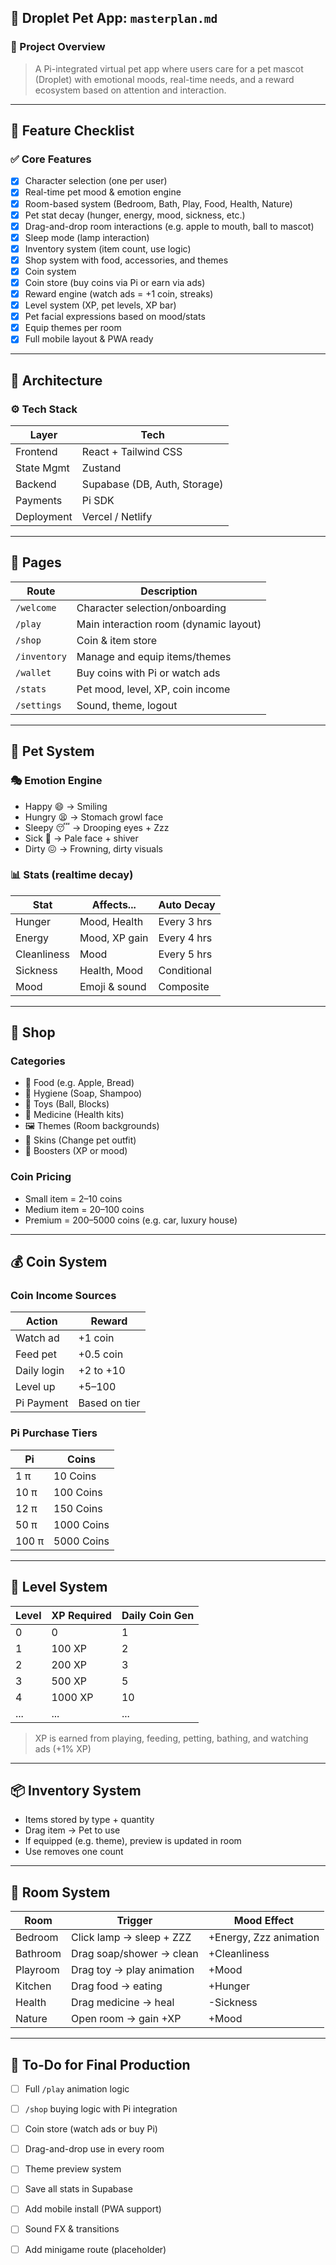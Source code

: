 ## 🧠 Droplet Pet App: `masterplan.md`

### 📌 Project Overview

> A Pi-integrated virtual pet app where users care for a pet mascot (Droplet) with emotional moods, real-time needs, and a reward ecosystem based on attention and interaction.

---

## 🚀 Feature Checklist

### ✅ Core Features

* [x] Character selection (one per user)
* [x] Real-time pet mood & emotion engine
* [x] Room-based system (Bedroom, Bath, Play, Food, Health, Nature)
* [x] Pet stat decay (hunger, energy, mood, sickness, etc.)
* [x] Drag-and-drop room interactions (e.g. apple to mouth, ball to mascot)
* [x] Sleep mode (lamp interaction)
* [x] Inventory system (item count, use logic)
* [x] Shop system with food, accessories, and themes
* [x] Coin system
* [x] Coin store (buy coins via Pi or earn via ads)
* [x] Reward engine (watch ads = +1 coin, streaks)
* [x] Level system (XP, pet levels, XP bar)
* [x] Pet facial expressions based on mood/stats
* [x] Equip themes per room
* [x] Full mobile layout & PWA ready

---

## 🧱 Architecture

### ⚙️ Tech Stack

| Layer      | Tech                         |
| ---------- | ---------------------------- |
| Frontend   | React + Tailwind CSS         |
| State Mgmt | Zustand                      |
| Backend    | Supabase (DB, Auth, Storage) |
| Payments   | Pi SDK                       |
| Deployment | Vercel / Netlify             |

---

## 📁 Pages

| Route        | Description                            |
| ------------ | -------------------------------------- |
| `/welcome`   | Character selection/onboarding         |
| `/play`      | Main interaction room (dynamic layout) |
| `/shop`      | Coin & item store                      |
| `/inventory` | Manage and equip items/themes          |
| `/wallet`    | Buy coins with Pi or watch ads         |
| `/stats`     | Pet mood, level, XP, coin income       |
| `/settings`  | Sound, theme, logout                   |

---

## 🐾 Pet System

### 🎭 Emotion Engine

* Happy 😄 → Smiling
* Hungry 😫 → Stomach growl face
* Sleepy 😴 → Drooping eyes + Zzz
* Sick 🤒 → Pale face + shiver
* Dirty 😖 → Frowning, dirty visuals

### 📊 Stats (realtime decay)

| Stat        | Affects...    | Auto Decay  |
| ----------- | ------------- | ----------- |
| Hunger      | Mood, Health  | Every 3 hrs |
| Energy      | Mood, XP gain | Every 4 hrs |
| Cleanliness | Mood          | Every 5 hrs |
| Sickness    | Health, Mood  | Conditional |
| Mood        | Emoji & sound | Composite   |

---

## 🛒 Shop

### Categories

* 🍎 Food (e.g. Apple, Bread)
* 🧼 Hygiene (Soap, Shampoo)
* 🧸 Toys (Ball, Blocks)
* 💊 Medicine (Health kits)
* 🖼️ Themes (Room backgrounds)
* 👕 Skins (Change pet outfit)
* 🌟 Boosters (XP or mood)

### Coin Pricing

* Small item = 2–10 coins
* Medium item = 20–100 coins
* Premium = 200–5000 coins (e.g. car, luxury house)

---

## 💰 Coin System

### Coin Income Sources

| Action      | Reward        |
| ----------- | ------------- |
| Watch ad    | +1 coin       |
| Feed pet    | +0.5 coin     |
| Daily login | +2 to +10     |
| Level up    | +5–100        |
| Pi Payment  | Based on tier |

### Pi Purchase Tiers

| Pi    | Coins      |
| ----- | ---------- |
| 1 π   | 10 Coins   |
| 10 π  | 100 Coins  |
| 12 π  | 150 Coins  |
| 50 π  | 1000 Coins |
| 100 π | 5000 Coins |

---

## 🧪 Level System

| Level | XP Required | Daily Coin Gen |
| ----- | ----------- | -------------- |
| 0     | 0           | 1              |
| 1     | 100 XP      | 2              |
| 2     | 200 XP      | 3              |
| 3     | 500 XP      | 5              |
| 4     | 1000 XP     | 10             |
| ...   | ...         | ...            |

> XP is earned from playing, feeding, petting, bathing, and watching ads (+1% XP)

---

## 📦 Inventory System

* Items stored by type + quantity
* Drag item → Pet to use
* If equipped (e.g. theme), preview is updated in room
* Use removes one count

---

## 🌙 Room System

| Room     | Trigger                   | Mood Effect            |
| -------- | ------------------------- | ---------------------- |
| Bedroom  | Click lamp → sleep + ZZZ  | +Energy, Zzz animation |
| Bathroom | Drag soap/shower → clean  | +Cleanliness           |
| Playroom | Drag toy → play animation | +Mood                  |
| Kitchen  | Drag food → eating        | +Hunger                |
| Health   | Drag medicine → heal      | -Sickness              |
| Nature   | Open room → gain +XP      | +Mood                  |

---

## 🏁 To-Do for Final Production

* [ ] Full `/play` animation logic
* [ ] `/shop` buying logic with Pi integration
* [ ] Coin store (watch ads or buy Pi)
* [ ] Drag-and-drop use in every room
* [ ] Theme preview system
* [ ] Save all stats in Supabase
* [ ] Add mobile install (PWA support)
* [ ] Sound FX & transitions
* [ ] Add minigame route (placeholder)


